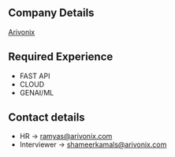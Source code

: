 ## Company Details
[Arivonix](https://www.arivonix.ai)

## Required Experience
- FAST API
- CLOUD
- GENAI/ML

## Contact details
- HR -> ramyas@arivonix.com
- Interviewer -> shameerkamals@arivonix.com

